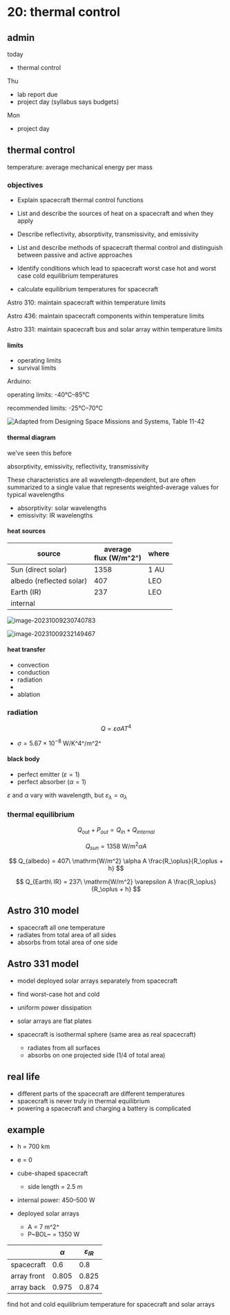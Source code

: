 # 20: thermal control

## admin

today

- thermal control

Thu

- lab report due
- project day (syllabus says budgets) 

Mon

- project day

## thermal control

temperature: average mechanical energy per mass

### objectives

- Explain spacecraft thermal control functions

- List and describe the sources of heat on a spacecraft and when they apply

- Describe reflectivity, absorptivity, transmissivity, and emissivity

- List and describe methods of spacecraft thermal control and distinguish between passive and active approaches

- Identify conditions which lead to spacecraft worst case hot and worst case cold equilibrium temperatures

- calculate equilibrium temperatures for spacecraft

Astro 310: maintain spacecraft within temperature limits

Astro 436: maintain spacecraft components within temperature limits

Astro 331: maintain spacecraft bus and solar array within temperature limits

#### limits

- operating limits
- survival limits

Arduino: 

operating limits: -40°C–85°C

recommended limits: -25°C–70°C

![Adapted from Designing Space Missions and Systems, Table 11-42](sources/image-20231009225027599.png)

#### thermal diagram

we’ve seen this before

absorptivity, emissivity, reflectivity, transmissivity

These characteristics are all wavelength-dependent, but are often summarized to a single value that represents weighted-average values for typical wavelengths

- absorptivity: solar wavelengths
- emissivity: IR wavelengths

#### heat sources

| source                   | average <br />flux (W/m^2^) | where |
| ------------------------ | --------------------------- | ----- |
| Sun (direct solar)       | 1358                        | 1 AU  |
| albedo (reflected solar) | 407                         | LEO   |
| Earth (IR)               | 237                         | LEO   |
| internal                 |                             |       |

![image-20231009230740783](sources/image-20231009230740783.png)

![image-20231009232149467](sources/image-20231009232149467.png)

#### heat transfer

- convection
- conduction
- radiation
- 
- ablation

### radiation

$$
Q = \varepsilon \sigma A T^4
$$

- $\sigma = 5.67\times 10^{-8}$ W/K^4^/m^2^

#### black body

- perfect emitter ($\varepsilon=1$)
- perfect absorber ($\alpha=1$)

$\varepsilon$ and $\alpha$ vary with wavelength, but $\varepsilon_\lambda = \alpha_\lambda$

### thermal equilibrium

$$
Q_{out} + P_{out} = Q_{in} + Q_{internal}
$$

$$
Q_{sun} = 1358\ \mathrm{W/m^2} \alpha A
$$

$$
Q_{albedo} = 407\ \mathrm{W/m^2} \alpha A \frac{R_\oplus}{R_\oplus + h}
$$

$$
Q_{Earth\ IR} = 237\ \mathrm{W/m^2} \varepsilon A \frac{R_\oplus}{R_\oplus + h}
$$

## Astro 310 model

- spacecraft all one temperature
- radiates from total area of all sides
- absorbs from total area of one side

## Astro 331 model

- model deployed solar arrays separately from spacecraft
- find worst-case hot and cold
- uniform power dissipation

- solar arrays are flat plates
- spacecraft is isothermal sphere (same area as real spacecraft)
  - radiates from all surfaces
  - absorbs on one projected side (1/4 of total area)

## real life

- different parts of the spacecraft are different temperatures
- spacecraft is never truly in thermal equilibrium
- powering a spacecraft and charging a battery is complicated

## example

- h = 700 km

- e = 0

- cube-shaped spacecraft
  
  - side length = 2.5 m

- internal power: 450–500 W

- deployed solar arrays 
  
  - A = 7 m^2^
  - P~BOL~ = 1350 W

|             | $\alpha$ | $\varepsilon_{IR}$ |
| ----------- | -------- | ------------------ |
| spacecraft  | 0.6      | 0.8                |
| array front | 0.805    | 0.825              |
| array back  | 0.975    | 0.874              |

find hot and cold equilibrium temperature for spacecraft and solar arrays

# 

